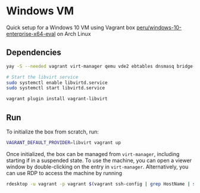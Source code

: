 # Windows VM

Quick setup for a Windows 10 VM using Vagrant box
[peru/windows-10-enterprise-x64-eval](https://app.vagrantup.com/peru/boxes/windows-10-enterprise-x64-eval)
on Arch Linux

## Dependencies

```bash
yay -S --needed vagrant virt-manager qemu vde2 ebtables dnsmasq bridge-utils openbsd-netcat

# Start the libvirt service
sudo systemctl enable libvirtd.service
sudo systemctl start libvirtd.service

vagrant plugin install vagrant-libvirt
```

## Run

To initialize the box from scratch, run:

```bash
VAGRANT_DEFAULT_PROVIDER=libvirt vagrant up
```

Once initialized, the box can be managed from `virt-manager`, including
starting if in a suspended state. To use the machine, you can open a viewer
window by double-clicking on the entry in `virt-manager`. Alternatively, you
can use RDP to access the machine by running

```bash
rdesktop -u vagrant -p vagrant $(vagrant ssh-config | grep HostName | sed 's/^[[:space:]]*//' | cut -d' ' -f2):3389
```
